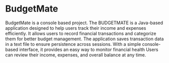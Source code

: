 # BudgetMate 
BudgetMate is a console based project.
The BUDGETMATE is a Java-based application designed to help users track their income and expenses efficiently. It allows users to record financial transactions and categorize them for better budget management. The application saves transaction data in a text file to ensure persistence across sessions.
With a simple console-based interface, it provides an easy way to monitor financial health Users can review their income, expenses, and overall balance at any time. 
